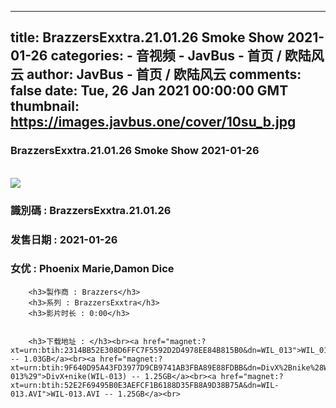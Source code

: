 
---
title: BrazzersExxtra.21.01.26 Smoke Show 2021-01-26
categories: 
    - 音视频
    - JavBus - 首页 / 欧陆风云
author: JavBus - 首页 / 欧陆风云
comments: false
date: Tue, 26 Jan 2021 00:00:00 GMT
thumbnail: https://images.javbus.one/cover/10su_b.jpg
---

<div>   
<h3>BrazzersExxtra.21.01.26 Smoke Show 2021-01-26</h3>
        <br>
        <img src="https://images.javbus.one/cover/10su_b.jpg" referrerpolicy="no-referrer">
        <h3>識別碼 : BrazzersExxtra.21.01.26</h3>
        <h3>发售日期 :  2021-01-26</h3>
        <h3>女优 : Phoenix Marie,Damon Dice</h3>
        
        <h3>製作商 : Brazzers</h3>
        <h3>系列 : BrazzersExxtra</h3>
        <h3>影片时长 : 0:00</h3>
        
        
        <h3>下载地址 : </h3><br><a href="magnet:?xt=urn:btih:2314BB52E308D6FFC7F5592D2D4978EE84B815B0&dn=WIL_013">WIL_013 -- 1.03GB</a><br><a href="magnet:?xt=urn:btih:9F640D95A43FD3977D9CB9741AB3FBA89E88FDBB&dn=DivX%2Bnike%28WIL-013%29">DivX+nike(WIL-013) -- 1.25GB</a><br><a href="magnet:?xt=urn:btih:52E2F69495B0E3AEFCF1B6188D35FB8A9D38B75A&dn=WIL-013.AVI">WIL-013.AVI -- 1.25GB</a><br>  
</div>
            